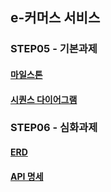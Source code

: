 ## e-커머스 서비스

### STEP05 - 기본과제

#### [마일스톤](https://github.com/kergosdyr/hhplus-commerce-java/blob/homework/basic/docs/01_milestone.md)

#### [시퀀스 다이어그램](https://github.com/kergosdyr/hhplus-commerce-java/blob/homework/basic/docs/02_sequence.md)

### STEP06 - 심화과제

#### [ERD](https://github.com/kergosdyr/hhplus-commerce-java/blob/homework/basic/docs/03_erd.md)

#### [API 명세](https://github.com/kergosdyr/hhplus-commerce-java/blob/homework/basic/docs/04_api.md)
